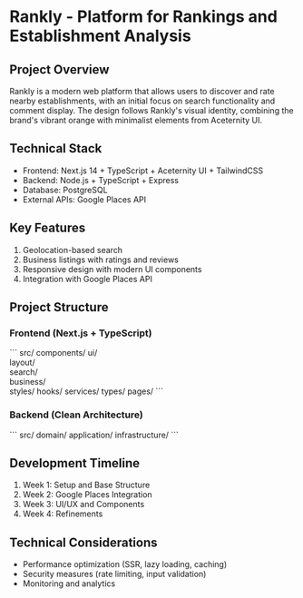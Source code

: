 # Rankly - Platform for Rankings and Establishment Analysis

## Project Overview

Rankly is a modern web platform that allows users to discover and rate nearby establishments, with an initial focus on search functionality and comment display. The design follows Rankly's visual identity, combining the brand's vibrant orange with minimalist elements from Aceternity UI.

## Technical Stack

- Frontend: Next.js 14 + TypeScript + Aceternity UI + TailwindCSS
- Backend: Node.js + TypeScript + Express
- Database: PostgreSQL
- External APIs: Google Places API

## Key Features

1. Geolocation-based search
2. Business listings with ratings and reviews
3. Responsive design with modern UI components
4. Integration with Google Places API

## Project Structure

### Frontend (Next.js + TypeScript)

\`\`\`
src/
  components/
    ui/               
    layout/          
    search/          
    business/        
  styles/
  hooks/
  services/
  types/
  pages/
\`\`\`

### Backend (Clean Architecture)

\`\`\`
src/
  domain/
  application/
  infrastructure/
\`\`\`

## Development Timeline

1. Week 1: Setup and Base Structure
2. Week 2: Google Places Integration
3. Week 3: UI/UX and Components
4. Week 4: Refinements

## Technical Considerations

- Performance optimization (SSR, lazy loading, caching)
- Security measures (rate limiting, input validation)
- Monitoring and analytics

